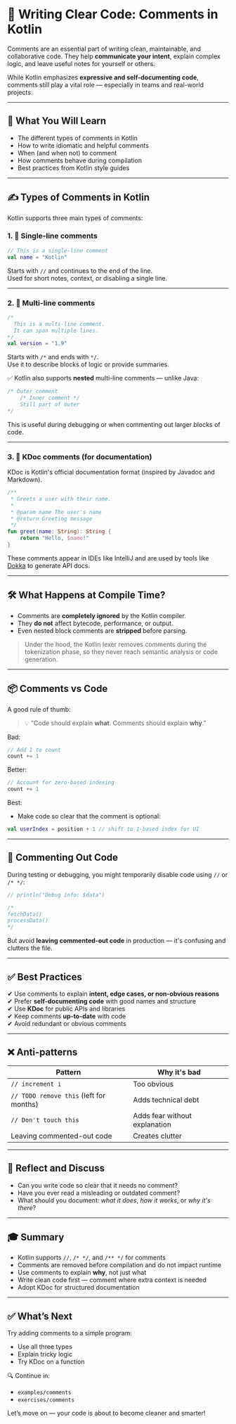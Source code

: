 # 💬 Writing Clear Code: Comments in Kotlin

Comments are an essential part of writing clean, maintainable, and collaborative code. They help **communicate your intent**, explain complex logic, and leave useful notes for yourself or others.

While Kotlin emphasizes **expressive and self-documenting code**, comments still play a vital role — especially in teams and real-world projects.

---

## 🧠 What You Will Learn

- The different types of comments in Kotlin
- How to write idiomatic and helpful comments
- When (and when not) to comment
- How comments behave during compilation
- Best practices from Kotlin style guides

---

## ✍️ Types of Comments in Kotlin

Kotlin supports three main types of comments:

### 1. 🧵 Single-line comments

```kotlin
// This is a single-line comment
val name = "Kotlin"
```

Starts with `//` and continues to the end of the line.  
Used for short notes, context, or disabling a single line.

---

### 2. 📜 Multi-line comments

```kotlin
/*
  This is a multi-line comment.
  It can span multiple lines.
*/
val version = "1.9"
```

Starts with `/*` and ends with `*/`.  
Use it to describe blocks of logic or provide summaries.

✅ Kotlin also supports **nested** multi-line comments — unlike Java:

```kotlin
/* Outer comment
    /* Inner comment */
    Still part of outer
*/
```

This is useful during debugging or when commenting out larger blocks of code.

---

### 3. 📘 KDoc comments (for documentation)

KDoc is Kotlin's official documentation format (inspired by Javadoc and Markdown).

```kotlin
/**
 * Greets a user with their name.
 *
 * @param name The user's name
 * @return Greeting message
 */
fun greet(name: String): String {
    return "Hello, $name!"
}
```

These comments appear in IDEs like IntelliJ and are used by tools like [Dokka](https://kotlinlang.org/docs/kotlin-doc.html) to generate API docs.

---

## 🛠 What Happens at Compile Time?

- Comments are **completely ignored** by the Kotlin compiler.
- They **do not** affect bytecode, performance, or output.
- Even nested block comments are **stripped** before parsing.

> Under the hood, the Kotlin lexer removes comments during the tokenization phase, so they never reach semantic analysis or code generation.

---

## 📦 Comments vs Code

A good rule of thumb:

> 💡 "Code should explain **what**. Comments should explain **why**."

Bad:
```kotlin
// Add 1 to count
count += 1
```

Better:
```kotlin
// Account for zero-based indexing
count += 1
```

Best:
- Make code so clear that the comment is optional:
```kotlin
val userIndex = position + 1 // shift to 1-based index for UI
```

---

## 🧼 Commenting Out Code

During testing or debugging, you might temporarily disable code using `//` or `/* */`:

```kotlin
// println("Debug info: $data")

/*
fetchData()
processData()
*/
```

But avoid **leaving commented-out code** in production — it's confusing and clutters the file.

---

## ✅ Best Practices

✔ Use comments to explain **intent, edge cases, or non-obvious reasons**  
✔ Prefer **self-documenting code** with good names and structure  
✔ Use **KDoc** for public APIs and libraries  
✔ Keep comments **up-to-date** with code  
✔ Avoid redundant or obvious comments

---

## ❌ Anti-patterns

| Pattern | Why it's bad |
|--------|---------------|
| `// increment i` | Too obvious |
| `// TODO remove this` (left for months) | Adds technical debt |
| `// Don't touch this` | Adds fear without explanation |
| Leaving commented-out code | Creates clutter |

---

## 🧠 Reflect and Discuss

- Can you write code so clear that it needs no comment?
- Have you ever read a misleading or outdated comment?
- What should you document: *what it does*, *how it works*, or *why it's there*?

---

## 🎓 Summary

- Kotlin supports `//`, `/* */`, and `/** */` for comments
- Comments are removed before compilation and do not impact runtime
- Use comments to explain **why**, not just what
- Write clean code first — comment where extra context is needed
- Adopt KDoc for structured documentation

---

## ✅ What’s Next

Try adding comments to a simple program:
- Use all three types
- Explain tricky logic
- Try KDoc on a function

🔍 Continue in:
- `examples/comments`
- `exercises/comments`

Let’s move on — your code is about to become cleaner and smarter!
